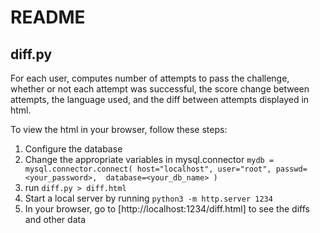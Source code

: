 # README

## diff.py 

For each user, computes number of attempts to pass the challenge, whether or not each attempt was successful, the score change between attempts, the language used, and the diff between attempts displayed in html. 

To view the html in your browser, follow these steps: 

1. Configure the database 
2. Change the appropriate variables in mysql.connector
    `mydb = mysql.connector.connect(
        host="localhost",
        user="root",
        passwd=<your_password>, 
        database=<your_db_name>
    )`
3. run 
    `diff.py > diff.html` 
4. Start a local server by running 
    `python3 -m http.server 1234` 
5. In your browser, go to [http://localhost:1234/diff.html] to see the diffs and other data      
